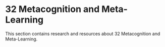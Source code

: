 # 32 Metacognition and Meta-Learning

This section contains research and resources about 32 Metacognition and Meta-Learning.
